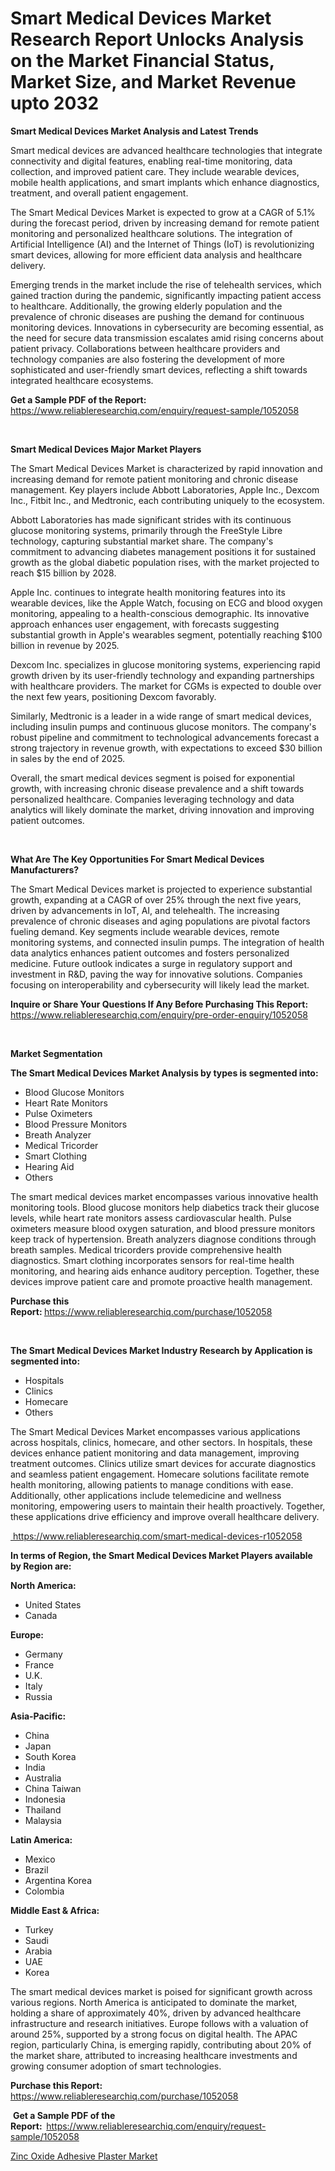 <p><h1>Smart Medical Devices Market Research Report Unlocks Analysis on the Market Financial Status, Market Size, and Market Revenue upto 2032</h1></p><p><strong>Smart Medical Devices Market Analysis and Latest Trends</strong></p>
<p><p>Smart medical devices are advanced healthcare technologies that integrate connectivity and digital features, enabling real-time monitoring, data collection, and improved patient care. They include wearable devices, mobile health applications, and smart implants which enhance diagnostics, treatment, and overall patient engagement.</p><p>The Smart Medical Devices Market is expected to grow at a CAGR of 5.1% during the forecast period, driven by increasing demand for remote patient monitoring and personalized healthcare solutions. The integration of Artificial Intelligence (AI) and the Internet of Things (IoT) is revolutionizing smart devices, allowing for more efficient data analysis and healthcare delivery.</p><p>Emerging trends in the market include the rise of telehealth services, which gained traction during the pandemic, significantly impacting patient access to healthcare. Additionally, the growing elderly population and the prevalence of chronic diseases are pushing the demand for continuous monitoring devices. Innovations in cybersecurity are becoming essential, as the need for secure data transmission escalates amid rising concerns about patient privacy. Collaborations between healthcare providers and technology companies are also fostering the development of more sophisticated and user-friendly smart devices, reflecting a shift towards integrated healthcare ecosystems.</p></p>
<p><strong>Get a Sample PDF of the Report:&nbsp;</strong> <a href="https://www.reliableresearchiq.com/enquiry/request-sample/1052058?utm_campaign=2458&utm_medium=2&utm_source=Github&utm_content=ia&utm_term=03032025&utm_id=smart-medical-devices">https://www.reliableresearchiq.com/enquiry/request-sample/1052058</a></p>
<p>&nbsp;</p>
<p><strong>Smart Medical Devices Major Market Players</strong></p>
<p><p>The Smart Medical Devices Market is characterized by rapid innovation and increasing demand for remote patient monitoring and chronic disease management. Key players include Abbott Laboratories, Apple Inc., Dexcom Inc., Fitbit Inc., and Medtronic, each contributing uniquely to the ecosystem.</p><p>Abbott Laboratories has made significant strides with its continuous glucose monitoring systems, primarily through the FreeStyle Libre technology, capturing substantial market share. The company's commitment to advancing diabetes management positions it for sustained growth as the global diabetic population rises, with the market projected to reach $15 billion by 2028.</p><p>Apple Inc. continues to integrate health monitoring features into its wearable devices, like the Apple Watch, focusing on ECG and blood oxygen monitoring, appealing to a health-conscious demographic. Its innovative approach enhances user engagement, with forecasts suggesting substantial growth in Apple's wearables segment, potentially reaching $100 billion in revenue by 2025.</p><p>Dexcom Inc. specializes in glucose monitoring systems, experiencing rapid growth driven by its user-friendly technology and expanding partnerships with healthcare providers. The market for CGMs is expected to double over the next few years, positioning Dexcom favorably.</p><p>Similarly, Medtronic is a leader in a wide range of smart medical devices, including insulin pumps and continuous glucose monitors. The company's robust pipeline and commitment to technological advancements forecast a strong trajectory in revenue growth, with expectations to exceed $30 billion in sales by the end of 2025.</p><p>Overall, the smart medical devices segment is poised for exponential growth, with increasing chronic disease prevalence and a shift towards personalized healthcare. Companies leveraging technology and data analytics will likely dominate the market, driving innovation and improving patient outcomes.</p></p>
<p>&nbsp;</p>
<p><strong>What Are The Key Opportunities For Smart Medical Devices Manufacturers?</strong></p>
<p><p>The Smart Medical Devices market is projected to experience substantial growth, expanding at a CAGR of over 25% through the next five years, driven by advancements in IoT, AI, and telehealth. The increasing prevalence of chronic diseases and aging populations are pivotal factors fueling demand. Key segments include wearable devices, remote monitoring systems, and connected insulin pumps. The integration of health data analytics enhances patient outcomes and fosters personalized medicine. Future outlook indicates a surge in regulatory support and investment in R&D, paving the way for innovative solutions. Companies focusing on interoperability and cybersecurity will likely lead the market.</p></p>
<p><strong>Inquire or Share Your Questions If Any Before Purchasing This Report:</strong> <a href="https://www.reliableresearchiq.com/enquiry/pre-order-enquiry/1052058?utm_campaign=2458&utm_medium=2&utm_source=Github&utm_content=ia&utm_term=03032025&utm_id=smart-medical-devices">https://www.reliableresearchiq.com/enquiry/pre-order-enquiry/1052058</a></p>
<p>&nbsp;</p>
<p><strong>Market Segmentation</strong></p>
<p><strong>The Smart Medical Devices Market Analysis by types is segmented into:</strong></p>
<p><ul><li>Blood Glucose Monitors</li><li>Heart Rate Monitors</li><li>Pulse Oximeters</li><li>Blood Pressure Monitors</li><li>Breath Analyzer</li><li>Medical Tricorder</li><li>Smart Clothing</li><li>Hearing Aid</li><li>Others</li></ul></p>
<p><p>The smart medical devices market encompasses various innovative health monitoring tools. Blood glucose monitors help diabetics track their glucose levels, while heart rate monitors assess cardiovascular health. Pulse oximeters measure blood oxygen saturation, and blood pressure monitors keep track of hypertension. Breath analyzers diagnose conditions through breath samples. Medical tricorders provide comprehensive health diagnostics. Smart clothing incorporates sensors for real-time health monitoring, and hearing aids enhance auditory perception. Together, these devices improve patient care and promote proactive health management.</p></p>
<p><strong>Purchase this Report:&nbsp;</strong><a href="https://www.reliableresearchiq.com/purchase/1052058?utm_campaign=2458&utm_medium=2&utm_source=Github&utm_content=ia&utm_term=03032025&utm_id=smart-medical-devices">https://www.reliableresearchiq.com/purchase/1052058</a></p>
<p>&nbsp;</p>
<p><strong>The Smart Medical Devices Market Industry Research by Application is segmented into:</strong></p>
<p><ul><li>Hospitals</li><li>Clinics</li><li>Homecare</li><li>Others</li></ul></p>
<p><p>The Smart Medical Devices Market encompasses various applications across hospitals, clinics, homecare, and other sectors. In hospitals, these devices enhance patient monitoring and data management, improving treatment outcomes. Clinics utilize smart devices for accurate diagnostics and seamless patient engagement. Homecare solutions facilitate remote health monitoring, allowing patients to manage conditions with ease. Additionally, other applications include telemedicine and wellness monitoring, empowering users to maintain their health proactively. Together, these applications drive efficiency and improve overall healthcare delivery.</p></p>
<p><a href="https://www.reliableresearchiq.com/smart-medical-devices-r1052058?utm_campaign=2458&utm_medium=2&utm_source=Github&utm_content=ia&utm_term=03032025&utm_id=smart-medical-devices">&nbsp;https://www.reliableresearchiq.com/smart-medical-devices-r1052058</a></p>
<p><strong>In terms of Region, the Smart Medical Devices Market Players available by Region are:</strong></p>
<p>
    <p> <strong> North America: </strong>
        <ul>
            <li>United States</li>
            <li>Canada</li>
        </ul>
        </p> 
    <p> <strong> Europe: </strong>
        <ul>
            <li>Germany</li>
            <li>France</li>
            <li>U.K.</li>
            <li>Italy</li>
            <li>Russia</li>
        </ul>
        </p> 
    <p> <strong> Asia-Pacific: </strong>
        <ul>
            <li>China</li>
            <li>Japan</li>
            <li>South Korea</li>
            <li>India</li>
            <li>Australia</li>
            <li>China Taiwan</li>
            <li>Indonesia</li>
            <li>Thailand</li>
            <li>Malaysia</li>
        </ul>
        </p> 
    <p> <strong> Latin America: </strong>
        <ul>
            <li>Mexico</li>
            <li>Brazil</li>
            <li>Argentina Korea</li>
            <li>Colombia</li>
        </ul>
        </p> 
    <p> <strong> Middle East & Africa: </strong>
        <ul>
            <li>Turkey</li>
            <li>Saudi</li>
            <li>Arabia</li>
            <li>UAE</li>
            <li>Korea</li>
        </ul>
    </p>
    </p>
<p><p>The smart medical devices market is poised for significant growth across various regions. North America is anticipated to dominate the market, holding a share of approximately 40%, driven by advanced healthcare infrastructure and research initiatives. Europe follows with a valuation of around 25%, supported by a strong focus on digital health. The APAC region, particularly China, is emerging rapidly, contributing about 20% of the market share, attributed to increasing healthcare investments and growing consumer adoption of smart technologies.</p></p>
<p><strong>Purchase this Report: </strong><a href="https://www.reliableresearchiq.com/purchase/1052058?utm_campaign=2458&utm_medium=2&utm_source=Github&utm_content=ia&utm_term=03032025&utm_id=smart-medical-devices">https://www.reliableresearchiq.com/purchase/1052058</a></p>
<p>&nbsp;<strong>Get a Sample PDF of the Report:&nbsp;&nbsp;</strong><a href="https://www.reliableresearchiq.com/enquiry/request-sample/1052058?utm_campaign=2458&utm_medium=2&utm_source=Github&utm_content=ia&utm_term=03032025&utm_id=smart-medical-devices">https://www.reliableresearchiq.com/enquiry/request-sample/1052058</a></p>
<p><strong></strong></p>
<p><p><a href="https://github.com/DianaWilson796/Market-Research-Report-List-1/blob/main/zinc-oxide-adhesive-plaster-market.md?utm_campaign=2458&utm_medium=2&utm_source=Github&utm_content=ia&utm_term=03032025&utm_id=smart-medical-devices">Zinc Oxide Adhesive Plaster Market</a></p></p>